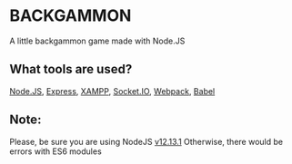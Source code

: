 # BACKGAMMON
A little backgammon game made with Node.JS
## What tools are used?
[Node.JS](https://nodejs.org/en/), [Express](https://expressjs.com/), [XAMPP](https://www.apachefriends.org/index.html), [Socket.IO](https://socket.io/), [Webpack](https://webpack.js.org/), [Babel](https://babeljs.io/)
## Note:
Please, be sure you are using NodeJS [v12.13.1](https://nodejs.org/download/release/v12.13.1/)
Otherwise, there would be errors with ES6 modules
